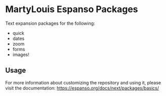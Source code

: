 # MartyLouis Espanso Packages

Text expansion packages for the following:

- quick
- dates
- zoom
- forms
- images!

## Usage

For more information about customizing the repository and using it, please
visit the documentation: https://espanso.org/docs/next/packages/basics/
